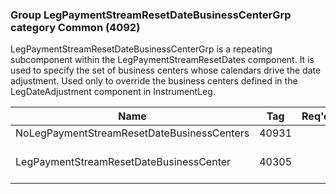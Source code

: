 ### Group LegPaymentStreamResetDateBusinessCenterGrp category Common (4092)

LegPaymentStreamResetDateBusinessCenterGrp is a repeating subcomponent within the LegPaymentStreamResetDates component. It is used to specify the set of business centers whose calendars drive the date adjustment. Used only to override the business centers defined in the LegDateAdjustment component in InstrumentLeg.

| Name                                       | Tag   | Req'd | Documentation                                                      |
|--------------------------------------------|-------|----------|--------------------------------------------------------------------|
| NoLegPaymentStreamResetDateBusinessCenters | 40931 |       |                                                                    |
| LegPaymentStreamResetDateBusinessCenter    | 40305 |       | Required if NoLegPaymentStreamResetDateBusinessCenters(40931) > 0. |

